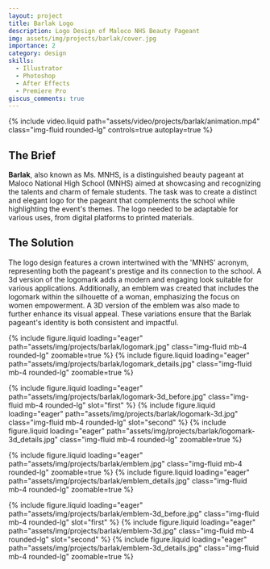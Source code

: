 ```yaml
---
layout: project
title: Barlak Logo
description: Logo Design of Maloco NHS Beauty Pageant
img: assets/img/projects/barlak/cover.jpg
importance: 2
category: design
skills:
  - Illustrator
  - Photoshop
  - After Effects
  - Premiere Pro
giscus_comments: true
---
```


{% include video.liquid path="assets/video/projects/barlak/animation.mp4" class="img-fluid rounded-lg" controls=true autoplay=true %}

<section id="brief" class="mb-3">
  <h2>The Brief</h2>

  <p>
    <strong>Barlak</strong>, also known as Ms. MNHS, is a distinguished beauty pageant at Maloco National High School (MNHS) aimed at showcasing and recognizing the talents and charm of female students. The task was to create a distinct and elegant logo for the pageant that complements the school while highlighting the event's themes. The logo needed to be adaptable for various uses, from digital platforms to printed materials.
  </p>
</section>

<section id="solution" class="mb-5">
  <h2>The Solution</h2>

  <p>
    The logo design features a crown intertwined with the 'MNHS' acronym, representing both the pageant's prestige and its connection to the school. A 3d version of the logomark adds a modern and engaging look suitable for various applications. Additionally, an emblem was created that includes the logomark within the silhouette of a woman, emphasizing the focus on women empowerment. A 3D version of the emblem was also made to further enhance its visual appeal. These variations ensure that the Barlak pageant's identity is both consistent and impactful.
  </p>
</section>

<div class="px-lg-5 mx-lg-5">

  {% include figure.liquid loading="eager" path="assets/img/projects/barlak/logomark.jpg" class="img-fluid mb-4 rounded-lg" zoomable=true %}
  {% include figure.liquid loading="eager" path="assets/img/projects/barlak/logomark_details.jpg" class="img-fluid mb-4 rounded-lg" zoomable=true %}

  <img-comparison-slider value="50" hover="hover" class="w-100 h-auto">
    {% include figure.liquid loading="eager" path="assets/img/projects/barlak/logomark-3d_before.jpg" class="img-fluid mb-4 rounded-lg" slot="first" %}
    {% include figure.liquid loading="eager" path="assets/img/projects/barlak/logomark-3d.jpg" class="img-fluid mb-4 rounded-lg" slot="second" %}
  </img-comparison-slider>
  {% include figure.liquid loading="eager" path="assets/img/projects/barlak/logomark-3d_details.jpg" class="img-fluid mb-4 rounded-lg" zoomable=true %}

  {% include figure.liquid loading="eager" path="assets/img/projects/barlak/emblem.jpg" class="img-fluid mb-4 rounded-lg" zoomable=true %}
  {% include figure.liquid loading="eager" path="assets/img/projects/barlak/emblem_details.jpg" class="img-fluid mb-4 rounded-lg" zoomable=true %}

  <img-comparison-slider value="50" hover="hover" class="w-100 h-auto">
    {% include figure.liquid loading="eager" path="assets/img/projects/barlak/emblem-3d_before.jpg" class="img-fluid mb-4 rounded-lg" slot="first" %}
    {% include figure.liquid loading="eager" path="assets/img/projects/barlak/emblem-3d.jpg" class="img-fluid mb-4 rounded-lg" slot="second" %}
  </img-comparison-slider>
  {% include figure.liquid loading="eager" path="assets/img/projects/barlak/emblem-3d_details.jpg" class="img-fluid mb-4 rounded-lg" zoomable=true %}

</div>
